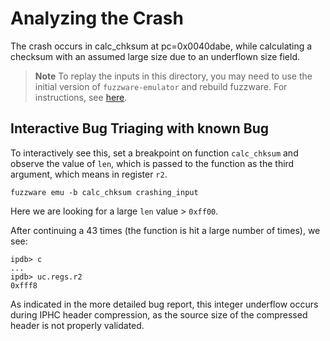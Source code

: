 # Analyzing the Crash
The crash occurs in calc_chksum at pc=0x0040dabe, while calculating a checksum with an assumed large size due to an underflown size field.

> **Note**
> To replay the inputs in this directory, you may need to use the initial version of `fuzzware-emulator` and rebuild fuzzware. For instructions, see [here](https://github.com/fuzzware-fuzzer/fuzzware-experiments/tree/main/04-crash-analysis).

## Interactive Bug Triaging with known Bug
To interactively see this, set a breakpoint on function `calc_chksum` and observe the value of `len`, which is passed to the function as the third argument, which means in register `r2`.

```
fuzzware emu -b calc_chksum crashing_input
```

Here we are looking for a large `len` value > `0xff00`. 

After continuing a 43 times (the function is hit a large number of times), we see:
```
ipdb> c
...
ipdb> uc.regs.r2
0xfff8
```

As indicated in the more detailed bug report, this integer underflow occurs during IPHC header compression, as the source size of the compressed header is not properly validated.
